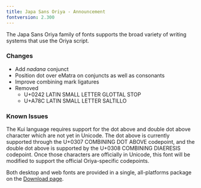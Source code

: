 ```yaml
---
title: Japa Sans Oriya - Announcement
fontversion: 2.300
---
```


The Japa Sans Oriya family of fonts supports the broad variety of writing systems that use the Oriya script.

### Changes

- Add _nadana_ conjunct
- Position dot over eMatra on conjuncts as well as consonants
- Improve combining mark ligatures
- Removed
  - U+0242 LATIN SMALL LETTER GLOTTAL STOP
  - U+A78C LATIN SMALL LETTER SALTILLO

### Known Issues

The Kui language requires support for the dot above and double dot above character which are not yet in Unicode. The dot above is currently supported through the U+0307 COMBINING DOT ABOVE codepoint, and the double dot above is supported by the U+0308 COMBINING DIAERESIS codepoint. Once those characters are officially in Unicode, this font will be modified to support the official Oriya-specific codepoints. 

Both desktop and web fonts are provided in a single, all-platforms package on the [Download page](https://github.com/silnrsi/font-japa-sans-oriya/releases).
